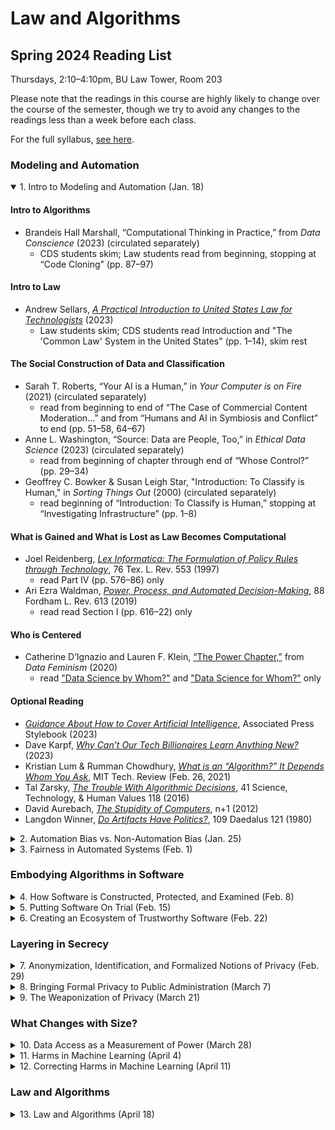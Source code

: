 # Law and Algorithms
## Spring 2024 Reading List
Thursdays, 2:10–4:10pm, BU Law Tower, Room 203

Please note that the readings in this course are highly likely to change over the course of the semester, though we try to avoid any changes to the readings less than a week before each class. 

For the full syllabus, [see here](Syllabus.pdf).

### Modeling and Automation
<details open>
  <Summary>1. Intro to Modeling and Automation (Jan. 18)</Summary>
  
  #### Intro to Algorithms
  
  - Brandeis Hall Marshall, “Computational Thinking in Practice,” from _Data Conscience_ (2023) (circulated separately)
    - CDS students skim; Law students read from beginning, stopping at “Code Cloning” (pp. 87–97)

#### Intro to Law

- Andrew Sellars, [_A Practical Introduction to United States Law for Technologists_](SellarsPracticalIntro.pdf) (2023)
  - Law students skim; CDS students read Introduction and "The 'Common Law' System in the United States" (pp. 1–14), skim rest

#### The Social Construction of Data and Classification

- Sarah T. Roberts, “Your AI is a Human,” in _Your Computer is on Fire_ (2021) (circulated separately)
  - read from beginning to end of “The Case of Commercial Content Moderation…” and from “Humans and AI in Symbiosis and Conflict” to end (pp. 51–58, 64–67) 
- Anne L. Washington, “Source: Data are People, Too,” in _Ethical Data Science_ (2023) (circulated separately)
  - read from beginning of chapter through end of “Whose Control?” (pp. 29–34)
- Geoffrey C. Bowker & Susan Leigh Star, "Introduction: To Classify is Human," in _Sorting Things Out_ (2000) (circulated separately)
  - read beginning of “Introduction: To Classify is Human,” stopping at “Investigating Infrastructure” (pp. 1–8)

#### What is Gained and What is Lost as Law Becomes Computational
 
- Joel Reidenberg, [_Lex Informatica: The Formulation of Policy Rules through Technology_](https://ir.lawnet.fordham.edu/faculty_scholarship/42/), 76 Tex. L. Rev. 553 (1997)
  - read Part IV (pp. 576–86) only
- Ari Ezra Waldman, [_Power, Process, and Automated Decision-Making_](https://ir.lawnet.fordham.edu/cgi/viewcontent.cgi?article=5633&context=flr), 88 Fordham L. Rev. 613 (2019)
  - read read Section I (pp. 616–22) only

#### Who is Centered

- Catherine D’Ignazio and Lauren F. Klein, [“The Power Chapter,”](https://data-feminism.mitpress.mit.edu/pub/vi8obxh7/release/4) from _Data Feminism_ (2020)
  - read ["Data Science by Whom?"](https://data-feminism.mitpress.mit.edu/pub/vi8obxh7#data-science-by-whom) and ["Data Science for Whom?"](https://data-feminism.mitpress.mit.edu/pub/vi8obxh7#data-science-for-whom) only 

#### Optional Reading
- [_Guidance About How to Cover Artificial Intelligence_](https://www-apstylebook-com.ezproxy.bu.edu/boston-university-a7b40399-4032-42ea-9f9d-cb5ba7fe6946/ap_stylebook/artificial-intelligence-2), Associated Press Stylebook (2023)
- Dave Karpf, [_Why Can’t Our Tech Billionaires Learn Anything New?_](https://davekarpf.substack.com/p/why-cant-our-tech-billionaires-learn) (2023)
- Kristian Lum & Rumman Chowdhury, [_What is an “Algorithm?” It Depends Whom You Ask_](https://www.technologyreview.com/2021/02/26/1020007/what-is-an-algorithm/), MIT Tech. Review (Feb. 26, 2021)
- Tal Zarsky, [_The Trouble With Algorithmic Decisions_](https://www-jstor-org.ezproxy.bu.edu/stable/pdf/43671285.pdf?refreqid=excelsior%3A2a5553e4865160053cf0c7c22be43dc6), 41 Science, Technology, & Human Values 118 (2016)
- David Aurebach, [_The Stupidity of Computers_](https://www.nplusonemag.com/issue-13/essays/stupidity-of-computers/), n+1 (2012)
- Langdon Winner, [_Do Artifacts Have Politics?_](https://faculty.cc.gatech.edu/~beki/cs4001/Winner.pdf), 109 Daedalus 121 (1980)
</details>

<details>
  <Summary>2. Automation Bias vs. Non-Automation Bias (Jan. 25)</Summary>
</details>

<details>
  <Summary>3. Fairness in Automated Systems (Feb. 1)</Summary>
</details>

### Embodying Algorithms in Software
<details>
  <Summary>4. How Software is Constructed, Protected, and Examined (Feb. 8)</Summary>
</details>

<details>
  <Summary>5. Putting Software On Trial (Feb. 15)</Summary>
</details>

<details>
  <Summary>6. Creating an Ecosystem of Trustworthy Software (Feb. 22)</Summary>
</details>

### Layering in Secrecy
<details>
  <Summary>7. Anonymization, Identification, and Formalized Notions of Privacy (Feb. 29)</Summary>
</details>

<details>
  <Summary>8. Bringing Formal Privacy to Public Administration (March 7)</Summary>
</details>

<details>
  <Summary>9. The Weaponization of Privacy (March 21)</Summary>
</details>

### What Changes with Size?
<details>
  <Summary>10. Data Access as a Measurement of Power (March 28)</Summary>
</details>

<details>
  <Summary>11. Harms in Machine Learning (April 4)</Summary>
</details>

<details>
  <Summary>12. Correcting Harms in Machine Learning (April 11)</Summary>
</details>

### Law and Algorithms
<details>
  <Summary>13. Law and Algorithms (April 18)</Summary>
</details>
